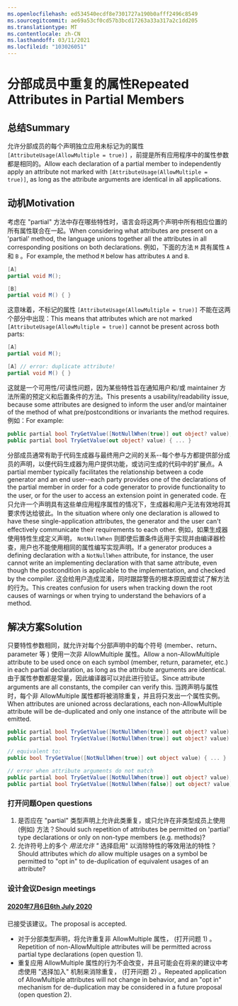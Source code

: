 ```yaml
---
ms.openlocfilehash: ed534540ecdf8e7301727a190b0afff2496c8549
ms.sourcegitcommit: ae69a53cf0cd57b3bcd17263a33a317a2c1dd205
ms.translationtype: MT
ms.contentlocale: zh-CN
ms.lasthandoff: 03/11/2021
ms.locfileid: "103026051"
---
```

# <a name="repeated-attributes-in-partial-members"></a><span data-ttu-id="eea36-101">分部成员中重复的属性</span><span class="sxs-lookup"><span data-stu-id="eea36-101">Repeated Attributes in Partial Members</span></span>

## <a name="summary"></a><span data-ttu-id="eea36-102">总结</span><span class="sxs-lookup"><span data-stu-id="eea36-102">Summary</span></span>

<span data-ttu-id="eea36-103">允许分部成员的每个声明独立应用未标记为的属性 `[AttributeUsage(AllowMultiple = true)]` ，前提是所有应用程序中的属性参数都是相同的。</span><span class="sxs-lookup"><span data-stu-id="eea36-103">Allow each declaration of a partial member to independently apply an attribute not marked with `[AttributeUsage(AllowMultiple = true)]`, as long as the attribute arguments are identical in all applications.</span></span>

## <a name="motivation"></a><span data-ttu-id="eea36-104">动机</span><span class="sxs-lookup"><span data-stu-id="eea36-104">Motivation</span></span>

<span data-ttu-id="eea36-105">考虑在 "partial" 方法中存在哪些特性时，语言会将这两个声明中所有相应位置的所有属性联合在一起。</span><span class="sxs-lookup"><span data-stu-id="eea36-105">When considering what attributes are present on a 'partial' method, the language unions together all the attributes in all corresponding positions on both declarations.</span></span> <span data-ttu-id="eea36-106">例如，下面的方法 `M` 具有属性 `A` 和 `B` 。</span><span class="sxs-lookup"><span data-stu-id="eea36-106">For example, the method `M` below has attributes `A` and `B`.</span></span>

```cs
[A]
partial void M();

[B]
partial void M() { }
```

<span data-ttu-id="eea36-107">这意味着，不标记的属性 `[AttributeUsage(AllowMultiple = true)]` 不能在这两个部分中出现：</span><span class="sxs-lookup"><span data-stu-id="eea36-107">This means that attributes which are not marked `[AttributeUsage(AllowMultiple = true)]` cannot be present across both parts:</span></span>

```cs
[A]
partial void M();

[A] // error: duplicate attribute!
partial void M() { }
```

<span data-ttu-id="eea36-108">这就是一个可用性/可读性问题，因为某些特性旨在通知用户和/或 maintainer 方法所需的预定义和后置条件的方法。</span><span class="sxs-lookup"><span data-stu-id="eea36-108">This presents a usability/readability issue, because some attributes are designed to inform the user and/or maintainer of the method of what pre/postconditions or invariants the method requires.</span></span> <span data-ttu-id="eea36-109">例如：</span><span class="sxs-lookup"><span data-stu-id="eea36-109">For example:</span></span>

```cs
public partial bool TryGetValue([NotNullWhen(true)] out object? value);
public partial bool TryGetValue(out object? value) { ... }
```

<span data-ttu-id="eea36-110">分部成员通常有助于代码生成器与最终用户之间的关系--每个参与方都提供部分成员的声明，以便代码生成器为用户提供功能，或访问生成的代码中的扩展点。</span><span class="sxs-lookup"><span data-stu-id="eea36-110">A partial member typically facilitates the relationship between a code generator and an end user--each party provides one of the declarations of the partial member in order for a code generator to provide functionality to the user, or for the user to access an extension point in generated code.</span></span> <span data-ttu-id="eea36-111">在只允许一个声明具有这些单应用程序属性的情况下，生成器和用户无法有效地将其要求传达给彼此。</span><span class="sxs-lookup"><span data-stu-id="eea36-111">In the situation where only one declaration is allowed to have these single-application attributes, the generator and the user can't effectively communicate their requirements to each other.</span></span> <span data-ttu-id="eea36-112">例如，如果生成器使用特性生成定义声明， `NotNullWhen` 则即使后置条件适用于实现并由编译器检查，用户也不能使用相同的属性编写实现声明。</span><span class="sxs-lookup"><span data-stu-id="eea36-112">If a generator produces a defining declaration with a `NotNullWhen` attribute, for instance, the user cannot write an implementing declaration with that same attribute, even though the postcondition is applicable to the implementation, and checked by the compiler.</span></span> <span data-ttu-id="eea36-113">这会给用户造成混淆，同时跟踪警告的根本原因或尝试了解方法的行为。</span><span class="sxs-lookup"><span data-stu-id="eea36-113">This creates confusion for users when tracking down the root causes of warnings or when trying to understand the behaviors of a method.</span></span>

## <a name="solution"></a><span data-ttu-id="eea36-114">解决方案</span><span class="sxs-lookup"><span data-stu-id="eea36-114">Solution</span></span>

<span data-ttu-id="eea36-115">只要特性参数相同，就允许对每个分部声明中的每个符号 (member、return、parameter 等 ) 使用一次非 AllowMultiple 属性。</span><span class="sxs-lookup"><span data-stu-id="eea36-115">Allow a non-AllowMultiple attribute to be used once on each symbol (member, return, parameter, etc.) in each partial declaration, as long as the attribute arguments are identical.</span></span> <span data-ttu-id="eea36-116">由于属性参数都是常量，因此编译器可以对此进行验证。</span><span class="sxs-lookup"><span data-stu-id="eea36-116">Since attribute arguments are all constants, the compiler can verify this.</span></span> <span data-ttu-id="eea36-117">当跨声明与属性时，每个非 AllowMultiple 属性都将被消除重复，并且将只发出一个属性实例。</span><span class="sxs-lookup"><span data-stu-id="eea36-117">When attributes are unioned across declarations, each non-AllowMultiple attribute will be de-duplicated and only one instance of the attribute will be emitted.</span></span>

```cs
public partial bool TryGetValue([NotNullWhen(true)] out object? value);
public partial bool TryGetValue([NotNullWhen(true)] out object? value) { ... } // ok

// equivalent to:
public bool TryGetValue([NotNullWhen(true)] out object value) { ... }

// error when attribute arguments do not match
public partial bool TryGetValue([NotNullWhen(true)] out object? value);
public partial bool TryGetValue([NotNullWhen(false)] out object? value) { ... } // error
```

### <a name="open-questions"></a><span data-ttu-id="eea36-118">打开问题</span><span class="sxs-lookup"><span data-stu-id="eea36-118">Open questions</span></span>

1. <span data-ttu-id="eea36-119">是否应在 "partial" 类型声明上允许此类重复，或只允许在非类型成员上使用 (例如) 方法？</span><span class="sxs-lookup"><span data-stu-id="eea36-119">Should such repetition of attributes be permitted on 'partial' type declarations or only on non-type members (e.g. methods)?</span></span>
2. <span data-ttu-id="eea36-120">允许符号上的多个 *用法允许 "* 选择启用" 以消除特性的等效用法的特性？</span><span class="sxs-lookup"><span data-stu-id="eea36-120">Should attributes which *do* allow multiple usages on a symbol be permitted to "opt in" to de-duplication of equivalent usages of an attribute?</span></span>

### <a name="design-meetings"></a><span data-ttu-id="eea36-121">设计会议</span><span class="sxs-lookup"><span data-stu-id="eea36-121">Design meetings</span></span>
#### <a name="6th-july-2020"></a>[<span data-ttu-id="eea36-122">2020年7月6日</span><span class="sxs-lookup"><span data-stu-id="eea36-122">6th July 2020</span></span>](../meetings/2020/LDM-2020-07-06.md#repeated-attributes-on-partial-members)
<span data-ttu-id="eea36-123">已接受该建议。</span><span class="sxs-lookup"><span data-stu-id="eea36-123">The proposal is accepted.</span></span>
  - <span data-ttu-id="eea36-124">对于分部类型声明，将允许重复非 AllowMultiple 属性， (打开问题 1) 。</span><span class="sxs-lookup"><span data-stu-id="eea36-124">Repetition of non-AllowMultiple attributes will be permitted across partial type declarations (open question 1).</span></span>
  - <span data-ttu-id="eea36-125">重复应用 AllowMultiple 属性的行为不会改变，并且可能会在将来的建议中考虑使用 "选择加入" 机制来消除重复， (打开问题 2) 。</span><span class="sxs-lookup"><span data-stu-id="eea36-125">Repeated application of AllowMultiple attributes will not change in behavior, and an "opt in" mechanism for de-duplication may be considered in a future proposal (open question 2).</span></span>
